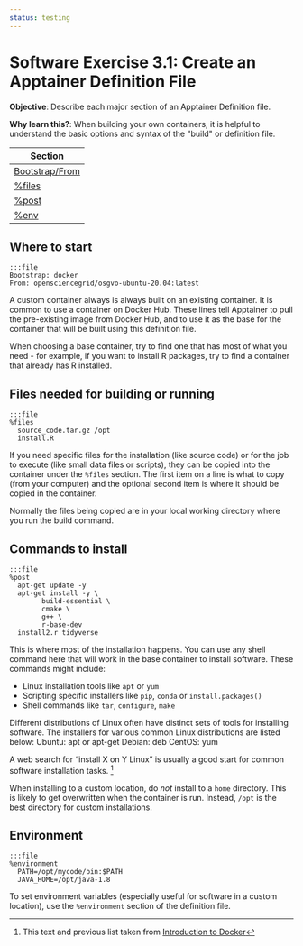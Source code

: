 ```yaml
---
status: testing
---
```


<style type="text/css"> pre em { font-style: normal; background-color: yellow; } pre strong { font-style: normal; font-weight: bold; color: \#008; } </style>

Software Exercise 3.1: Create an Apptainer Definition File
============================================================

**Objective**: Describe each major section of an Apptainer Definition file. 

**Why learn this?**: When building your own containers, it is helpful to understand 
the basic options and syntax of the "build" or definition file. 

| Section | 
|---------|
| [Bootstrap/From](#where-to-start) | 
| [%files](#files-needed-for-building-or-running) | 
| [%post](#commands-to-install) | 
| [%env](#environment) | 


Where to start
---------------

	:::file
	Bootstrap: docker
	From: opensciencegrid/osgvo-ubuntu-20.04:latest

A custom container always is always built on an existing container. It is common 
to use a container on Docker Hub. These lines tell Apptainer to pull the 
pre-existing image from Docker Hub, and to use it as the base for the 
container that will be built using this definition file.

When choosing a base container, try to find one that has most of what you need - for 
example, if you want to install R packages, try to find a container that already 
has R installed. 


Files needed for building or running
---------------

	:::file
	%files
	  source_code.tar.gz /opt
	  install.R

If you need specific files for the installation (like source code) or 
for the job to execute (like small data files or scripts), they can be 
copied into the container under the `%files` section.  The first item on a line 
is what to copy (from your computer) and the optional second item is where it 
should be copied in the container. 

Normally the files being copied are in your local working directory where 
you run the build command. 

Commands to install
---------------

	:::file
	%post
	  apt-get update -y
      apt-get install -y \
            build-essential \
            cmake \
            g++ \
            r-base-dev
      install2.r tidyverse

This is where most of the installation happens. You can use any shell command here 
that will work in the base container to install software. These commands might include: 
- Linux installation tools like `apt` or `yum`
- Scripting specific installers like `pip`, `conda` or `install.packages()`
- Shell commands like `tar`, `configure`, `make`

Different distributions of Linux often have distinct sets of tools for installing software. The installers for various common Linux distributions are listed below:
    Ubuntu: apt or apt-get
    Debian: deb
    CentOS: yum 
    
A web search for “install X on Y Linux” is usually a good start for common software installation tasks. [^1]

When installing to a custom location, do *not* install to a `home` directory. This is 
likely to get overwritten when the container is run. Instead, `/opt` is the best 
directory for custom installations. 

Environment
---------------

	:::file
	%environment
	  PATH=/opt/mycode/bin:$PATH
	  JAVA_HOME=/opt/java-1.8

To set environment variables (especially useful for software in a custom location), 
use the `%environment` section of the definition file. 

[^1]: This text and previous list taken from [Introduction to Docker](https://carpentries-incubator.github.io/docker-introduction/)